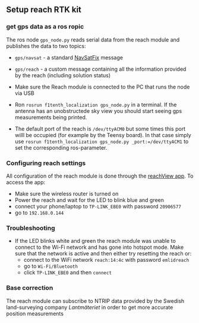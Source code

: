 ## Setup reach RTK kit

### get gps data as a ros ropic
The ros node `gps_node.py` reads serial data from the reach module and publishes the data to two topics:
- `gps/navsat` - a standard [NavSatFix](http://docs.ros.org/api/sensor_msgs/html/msg/NavSatFix.html) message
- `gps/reach` - a custom message containing all the information provided by the reach (including solution status) 


- Make sure the Reach module is connected to the PC that runs the node via USB
- Ron `rosrun f1tenth_localization gps_node.py` in a terminal. If the antenna has an unobstructede sky view you should start seeing gps measurements being printed. 
- The default port of the reach is `/dev/ttyACM0` but some times this port willl be occupied (for example by the Teensy board). In that case simply use `rosrun f1tenth_localization gps_node.py _port:=/dev/ttyACM1` to set the corresponding ros-parameter.


### Configuring reach settings
All configuration of the reach module is done through the [reachView app](https://docs.emlid.com/reach/common/reachview/). To access the app:

- Make sure the wireless router is turned on 
- Power the reach and wait for the LED to blink blue and green
- connect your phone/laptop to `TP-LINK_EBE0` with password `20906577`
- go to `192.168.0.144` 

### Troubleshooting
- If the LED blinks white and green the reach module was unable to connect to the Wi-Fi network and has gone into hotspot mode. Make sure that the network is active and then either try resetting the reach or:
    - connect to the WiFi network `reach:14:4c` with password `emlidreach` 
    - go to `Wi-Fi/Bluetooth` 
    - click `TP-LINK_EBE0` and then `connect`


### Base correction
The reach module can subscribe to NTRIP data provided by the Swedish land-surveying company *Lantmäteriet* in order to get more accurate position measurements
